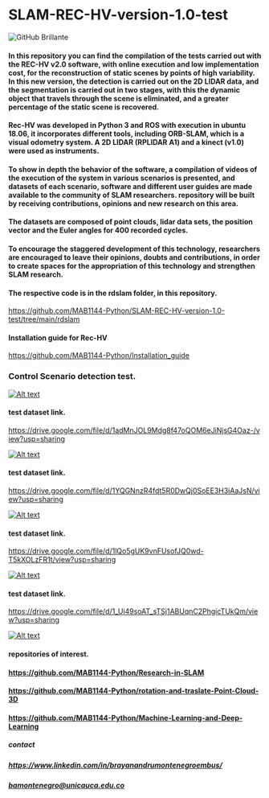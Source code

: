 # SLAM-REC-HV-version-1.0-test


![GitHub Brillante](https://github.com/MAB1144-Python/Document/blob/main/portadaV2.0_Mesa%20de%20trabajo%201.jpg)


#### In this repository you can find the compilation of the tests carried out with the REC-HV v2.0 software, with online execution and low implementation cost, for the reconstruction of static scenes by points of high variability. In this new version, the detection is carried out on the 2D LIDAR data, and the segmentation is carried out in two stages, with this the dynamic object that travels through the scene is eliminated, and a greater percentage of the static scene is recovered.

#### Rec-HV was developed in Python 3 and ROS with execution in ubuntu 18.06, it incorporates different tools, including ORB-SLAM, which is a visual odometry system. A 2D LIDAR (RPLIDAR A1) and a kinect (v1.0) were used as instruments. 

#### To show in depth the behavior of the software, a compilation of videos of the execution of the system in various scenarios is presented, and datasets of each scenario, software and different user guides are made available to the community of SLAM researchers. repository will be built by receiving contributions, opinions and new research on this area.

#### The datasets are composed of point clouds, lidar data sets, the position vector and the Euler angles for 400 recorded cycles.

#### To encourage the staggered development of this technology, researchers are encouraged to leave their opinions, doubts and contributions, in order to create spaces for the appropriation of this technology and strengthen SLAM research.

#### The respective code is in the rdslam folder, in this repository.

https://github.com/MAB1144-Python/SLAM-REC-HV-version-1.0-test/tree/main/rdslam

#### Installation guide for Rec-HV

https://github.com/MAB1144-Python/Installation_guide

### Control Scenario detection test.

[![Alt text](https://img.youtube.com/vi/xUmLrVYb-9k/0.jpg)](https://youtu.be/xUmLrVYb-9k)

#### test dataset link.

https://drive.google.com/file/d/1adMnJOL9Mdg8f47oQOM6eJiNjsG4Oaz-/view?usp=sharing

[![Alt text](https://img.youtube.com/vi/ycLmwnvg0qk/0.jpg)](https://youtu.be/ycLmwnvg0qk)

#### test dataset link.

https://drive.google.com/file/d/1YQGNnzR4fdt5R0DwQj0SoEE3H3iAaJsN/view?usp=sharing

[![Alt text](https://img.youtube.com/vi/j-mr0cfVcVA/0.jpg)](https://youtu.be/j-mr0cfVcVA)

#### test dataset link.

https://drive.google.com/file/d/1lQo5gUK9vnFUsofJQ0wd-T5kXOLzFR1t/view?usp=sharing

[![Alt text](https://img.youtube.com/vi/3L--IJSgva4/0.jpg)](https://youtu.be/3L--IJSgva4)

#### test dataset link.

https://drive.google.com/file/d/1_Ui49soAT_sTSj1ABUqnC2PhgicTUkQm/view?usp=sharing

[![Alt text](https://img.youtube.com/vi/Pnj8QZT3dj0/0.jpg)](https://youtu.be/Pnj8QZT3dj0)



#### repositories of interest.
#### https://github.com/MAB1144-Python/Research-in-SLAM
#### https://github.com/MAB1144-Python/rotation-and-traslate-Point-Cloud-3D
#### https://github.com/MAB1144-Python/Machine-Learning-and-Deep-Learning

##### contact
##### https://www.linkedin.com/in/brayanandrumontenegroembus/
##### bamontenegro@unicauca.edu.co
